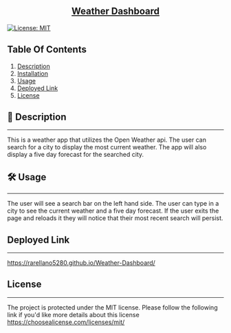  <h2 align='center'>
  <a href= "https://rarellano5280.github.io/Weather-Dashboard/" target="_blank">Weather Dashboard</a>
  </h2>

[![License: MIT](https://img.shields.io/badge/License-MIT-yellow.svg)](https://choosealicense.com/licenses/mit/) 
 



## Table Of Contents
1. [Description](#description)
2. [Installation](#installation)
3. [Usage](#usage)
4. [Deployed Link](#deployed-link)
5. [License](#license)
    
## 📝 Description
---
This is a weather app that utilizes the Open Weather api. The user can search for a city to display the most current weather. The app will also display a five day forecast for the searched city.

## 🛠 Usage
---
The user will see a search bar on the left hand side. The user can type in a city to see the current weather and a five day forecast. If the user exits the page and reloads it they will notice that their most recent search will persist.


## Deployed Link
---
https://rarellano5280.github.io/Weather-Dashboard/

## License
---
  The project is protected under the MIT license. Please follow the following link if you'd like more details about this license https://choosealicense.com/licenses/mit/
